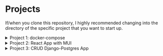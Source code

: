 # Projects
If/when you clone this repository, I highly recommended changing into the directory of the specific project that you want to start up.
<details>
  <summary>Project 1: docker-compose</summary>
  <ul>

  ## Project 1: docker-compose
  This project focused on creating a simple HTML, CSS, and/or JavaScript page that displays "Hello BeyondMD!". Then dockerize 
  and run using docker-compose.

  ---
  ### Installation & Running
  Insure that you have docker and docker-compose installed. I also recommend installing Docker Desktop.

  Within your terminal you can type in `docker-compose up`. After that, go to your web browser and type in `localhost:8000`.
    <details>
      <summary>Project 1 - Images</summary>
      <br></br>
      ![imagge#1](https://i.imgur.com/eLl6Cjj.png)
      ![imagge#2](https://i.imgur.com/U0bh3T3.png)
    </details>
  </ul>
</details>
<details>
  <summary>Project 2: React App with MUI</summary>
  <ul>

  ## Project 2: React App with MUI
  This project focused on creating a React app using MUI with different features. In this case, it's able to display "Hello BeyondMD", display my resume (I did not upload my resume), and display data from a free 3rd party API.

  ---
  ### Installation & Running
  When you clone this repository you are missing two things. Those two things are node_modules folder and .env file.

  In your terminal type in `npm ci` to get your node_modules folder.

  Your .env file only will contain one variable. Ensure the .env file is in project 2 directory.
  * `REACT_APP_OPENWEATHERMAP_API="ENTER YOUR OPEN WEATHER MAP API KEY HERE"`
  <br></br>

  You can obtain this API key for free at [Open Weather Map](https://openweathermap.org/api).

  If you have your node_modules folder and .env file set up, you can type in `npm run build` then `npm start`.

  NOTE: I uploaded a resume template instead of my own actual resume.
  
  ### Useful Links
  More info on Maturial UI or now known simplay as MUI [mui.com](https://mui.com/).
  
  More info on react-pdf can be found on Wojtekmaj's GitHub repository [react-pdf](https://github.com/wojtekmaj/react-pdf) & [Wojciech Maj
](https://github.com/wojtekmaj).
    <details>
      <summary>Project 2 - Images</summary>
      <br></br>
      ![imagge#3](https://i.imgur.com/ipqBFpT.png)
      ![imagge#4](https://i.imgur.com/8oCSU0C.png)
      ![imagge#5](https://i.imgur.com/BIUhCNq.png)
      ![imagge#6](https://i.imgur.com/k9kWn7z.png)
    </details>
  </ul>
</details>
<details>
  <summary>Project 3: CRUD Django-Postgres App</summary>
  <ul>

  ## Project 3: CRUD Django-Postgres App
  This project focused on creating a Django-Postgres App with CRUD operations and using data from a free 3rd party API. The project can run with or without docker.

  ---
  ### Dependencies
  If you choose to run this with docker-compose you can ignore this. Just make sure that docker and docker-compose are installed. I also recommend installing Docker Desktop. If you choose not to run with docker-compose you will need to install some dependencies.

  When you clone this repository you will find a requirments.txt file which contains the dependencies to install. You will also need to install postgres. I'm using postgres on WSL (Windows Subsystem for Linux).

  ### Env File
  To get started, you should set up your .env file. Ensure the .env file is in project 3 directory. We will use environment variables instead of hard coding potentially sensitive information. There are a total of 6 variables for non-docker-compose and 9 for docker-compose. For now, we can just use the default database of postgres.
  * `TMDB_KEY="ENTER YOUR THE TMDB API KEY HERE"`
  * `DB_NAME="postgres"`
  * `DB_USER="postgres"`
  * `DB_PASSWORD="postgres"`
  * `DB_HOST="localhost"`
  * `DB_PORT="5432"`
  <br></br>

  If you are running docker-compose, you will need to change one variable and add 3 new variables. For now, we can just use the default database of postgres.
  * `DB_HOST="db"` | *change from "localhost" to "db"*
  * `POSTGRES_DB="postgres"`
  * `POSTGRES_USER="postgres"`
  * `POSTGRES_PASSWORD="postgres"`

  ### Running (without docker-compose)
  We need to start the database before opening the app. We can do so with `sudo service postgresql start`. We also need to create the database tables for the app. We can do so with `python3 manage.py migrate`.

  This should create all the tables in the database and your app is ready to go. Type in `python3 manage.py runserver`. Go to your browser and type in `127.0.0.1:8000`.

  ### Running (with docker-compose)
  If you are running docker-compose and have Docker Desktop, you can type in `docker-compose up`. You will then need to open the terminal of the app in the container on Docker Desktop. Once opened, type in `python3 manage.py migrate`.

  If you are running docker-compose and don't have Docker Desktop, you can type in `docker-compose up -d --build`. Then type in `docker-compose exec app python3 manage.py migrate`.

  This should create all the tables in the database and your app is ready to go. Either way will work and it's up to you. In your browser type in `localhost:8000`.

  ### Useful Links
  More about TMDB's API and how to obtain an API key can be found on [developers.themoviedb.org](https://developers.themoviedb.org/3/getting-started/introduction) or [themoviedb.org](https://www.themoviedb.org/documentation/api?language=en-US).

  Information on how to setup postgres on WSL can be found on [WSL Database](https://learn.microsoft.com/en-us/windows/wsl/tutorials/wsl-database)

  Setting up Docker for WSL can be found on [Docker for WSL](https://docs.docker.com/desktop/windows/wsl/).
    <details>
      <summary>Project 3 - Images</summary>
      <br></br>
      ![imagge#7](https://i.imgur.com/XFdvMhE.png)
      ![imagge#8](https://i.imgur.com/X7joA8G.png)
      ![imagge#9](https://i.imgur.com/PBz8bHM.png)
      ![imagge#10](https://i.imgur.com/eXOATWE.png)
    </details>
  </ul>
</details>
